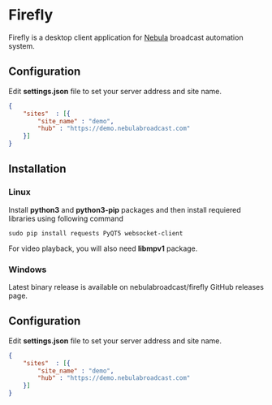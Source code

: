 Firefly
=======

Firefly is a desktop client application for [Nebula](https://github.com/nebulabroadcast/nebula) broadcast automation system.

Configuration
-------------

Edit **settings.json** file to set your server address and site name.

```json
{
    "sites"  : [{
        "site_name" : "demo",
        "hub" : "https://demo.nebulabroadcast.com"
    }]
}
```


Installation
------------

### Linux

Install **python3** and **python3-pip** packages and then install requiered libraries using
following command

```
sudo pip install requests PyQT5 websocket-client
```

For video playback, you will also need **libmpv1** package.

### Windows

Latest binary release is available on nebulabroadcast/firefly GitHub releases page.


Configuration
-------------

Edit **settings.json** file to set your server address and site name.

```json
{
    "sites"  : [{
        "site_name" : "demo",
        "hub" : "https://demo.nebulabroadcast.com"
    }]
}
```
